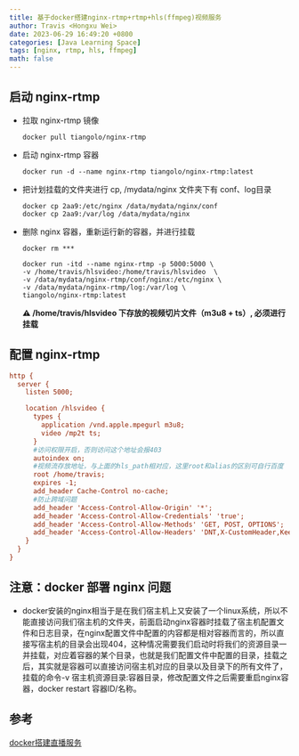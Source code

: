 ```yaml
---
title: 基于docker搭建nginx-rtmp+rtmp+hls(ffmpeg)视频服务
author: Travis <Hongxu Wei>
date: 2023-06-29 16:49:20 +0800
categories: [Java Learning Space]
tags: [nginx, rtmp, hls, ffmpeg]
math: false
---
```




## 启动 nginx-rtmp

- 拉取 nginx-rtmp 镜像

  ```shell
  docker pull tiangolo/nginx-rtmp
  ```

- 启动 nginx-rtmp 容器

  ```shell
  docker run -d --name nginx-rtmp tiangolo/nginx-rtmp:latest
  ```

- 把计划挂载的文件夹进行 cp, /mydata/nginx 文件夹下有 conf、log目录

  ```shell
  docker cp 2aa9:/etc/nginx /data/mydata/nginx/conf
  docker cp 2aa9:/var/log /data/mydata/nginx
  ```

- 删除 nginx 容器，重新运行新的容器，并进行挂载

  ```shell
  docker rm ***
  ```

  ```shell
  docker run -itd --name nginx-rtmp -p 5000:5000 \
  -v /home/travis/hlsvideo:/home/travis/hlsvideo  \
  -v /data/mydata/nginx-rtmp/conf/nginx:/etc/nginx \
  -v /data/mydata/nginx-rtmp/log:/var/log \
  tiangolo/nginx-rtmp:latest
  ```

  **⚠️ /home/travis/hlsvideo  下存放的视频切片文件（m3u8 + ts）, 必须进行挂载**




## 配置 nginx-rtmp

```ini
http {
  server {
    listen 5000;

    location /hlsvideo {
      types {
        application /vnd.apple.mpegurl m3u8;
        video /mp2t ts;
      }
      #访问权限开启，否则访问这个地址会报403
      autoindex on;
      #视频流存放地址，与上面的hls_path相对应，这里root和alias的区别可自行百度
      root /home/travis;
      expires -1;
      add_header Cache-Control no-cache;
      #防止跨域问题
      add_header 'Access-Control-Allow-Origin' '*';
      add_header 'Access-Control-Allow-Credentials' 'true';
      add_header 'Access-Control-Allow-Methods' 'GET, POST, OPTIONS';
      add_header 'Access-Control-Allow-Headers' 'DNT,X-CustomHeader,Keep-Alive,User-Agent,X-Requested-With,If-Modified-Since,Cache-Control,Content-Type';
    }
  }
}
```



## 注意：docker 部署 nginx 问题

- docker安装的nginx相当于是在我们宿主机上又安装了一个linux系统，所以不能直接访问我们宿主机的文件夹，前面启动nginx容器时挂载了宿主机配置文件和日志目录，在nginx配置文件中配置的内容都是相对容器而言的，所以直接写宿主机的目录会出现404，这种情况需要我们启动时将我们的资源目录一并挂载，对应着容器的某个目录，也就是我们配置文件中配置的目录，挂载之后，其实就是容器可以直接访问宿主机对应的目录以及目录下的所有文件了，挂载的命令-v 宿主机资源目录:容器目录，修改配置文件之后需要重启nginx容器，docker restart 容器ID/名称。



## 参考

[docker搭建直播服务](http://123.57.164.21/?p=1384)